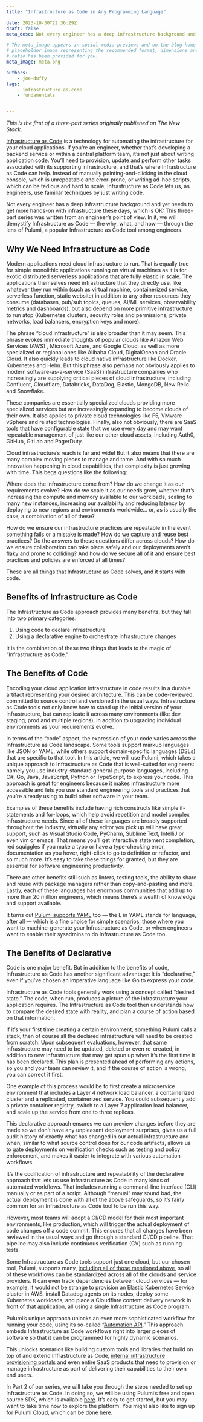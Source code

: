 ```yaml
---
title: "Infrastructure as Code in Any Programming Language"

date: 2023-10-30T22:36:29Z
draft: false
meta_desc: Not every engineer has a deep infrastructure background and yet needs to get more hands-on with it these days. That’s where Infrastructure as Code can help.

# The meta_image appears in social-media previews and on the blog home page. A
# placeholder image representing the recommended format, dimensions and aspect
# ratio has been provided for you.
meta_image: meta.png

authors:
    - joe-duffy
tags:
    - infrastructure-as-code
    - fundamentals


---
```


*This is the first of a three-part series originally published on The New Stack.*

[Infrastructure as Code](/what-is/what-is-infrastructure-as-code/) is a technology for automating the infrastructure for your cloud applications. If you’re an engineer, whether that’s developing a backend service or within a central platform team, it’s not just about writing application code. You’ll need to provision, update and perform other tasks associated with its supporting infrastructure, and that’s where Infrastructure as Code can help. Instead of manually pointing-and-clicking in the cloud console, which is unrepeatable and error-prone, or writing ad-hoc scripts, which can be tedious and hard to scale, Infrastructure as Code lets us, as engineers, use familiar techniques by just writing code.

Not every engineer has a deep infrastructure background and yet needs to get more hands-on with infrastructure these days, which is OK: This three-part series was written from an engineer’s point of view. In it, we will demystify Infrastructure as Code — the why, what, and how — through the lens of Pulumi, a popular Infrastructure as Code tool among engineers.

## Why We Need Infrastructure as Code

Modern applications need cloud infrastructure to run. That is equally true for simple monolithic applications running on virtual machines as it is for exotic distributed serverless applications that are fully elastic in scale. The applications themselves need infrastructure that they directly use, like whatever they run within (such as virtual machine, containerized service, serverless function, static website) in addition to any other resources they consume (databases, pub/sub topics, queues, AI/ML services, observability metrics and dashboards), but also depend on more primitive infrastructure to run atop (Kubernetes clusters, security roles and permissions, private networks, load balancers, encryption keys and more).

The phrase “cloud infrastructure” is also broader than it may seem. This phrase evokes immediate thoughts of popular clouds like Amazon Web Services (AWS) , Microsoft Azure, and Google Cloud, as well as more specialized or regional ones like Alibaba Cloud, DigitalOcean and Oracle Cloud. It also quickly leads to cloud native infrastructure like Docker, Kubernetes and Helm. But this phrase also perhaps not obviously applies to modern software-as-a-service (SaaS) infrastructure companies who increasingly are supplying critical pieces of cloud infrastructure, including Confluent, Cloudflare, Databricks, DataDog, Elastic, MongoDB, New Relic and Snowflake.

These companies are essentially specialized clouds providing more specialized services but are increasingly expanding to become clouds of their own. It also applies to private cloud technologies like F5, VMware vSphere and related technologies. Finally, also not obviously, there are SaaS tools that have configurable state that we use every day and may want repeatable management of just like our other cloud assets, including Auth0, GitHub, GitLab and PagerDuty.

Cloud infrastructure’s reach is far and wide! But it also means that there are many complex moving pieces to manage and tame. And with so much innovation happening in cloud capabilities, that complexity is just growing with time. This begs questions like the following:

Where does the infrastructure come from? How do we change it as our requirements evolve? How do we scale it as our needs grow, whether that’s increasing the compute and memory available to our workloads, scaling to many new instances, increasing our availability and reducing latency by deploying to new regions and environments worldwide… or, as is usually the case, a combination of all of these?

How do we ensure our infrastructure practices are repeatable in the event something fails or a mistake is made? How do we capture and reuse best practices? Do the answers to these questions differ across clouds? How do we ensure collaboration can take place safely and our deployments aren’t flaky and prone to colliding? And how do we secure all of it and ensure best practices and policies are enforced at all times?

These are all things that Infrastructure as Code solves, and it starts with code.

## Benefits of Infrastructure as Code

The Infrastructure as Code approach provides many benefits, but they fall into two primary categories:

1. Using code to declare infrastructure
2. Using a declarative engine to orchestrate infrastructure changes

It is the combination of these two things that leads to the magic of “Infrastructure as Code.”

## The Benefits of Code

Encoding your cloud application infrastructure in code results in a durable artifact representing your desired architecture. This can be code-reviewed, committed to source control and versioned in the usual ways. Infrastructure as Code tools not only know how to stand up the initial version of your infrastructure, but can replicate it across many environments (like dev, staging, prod and multiple regions), in addition to upgrading individual environments as your requirements evolve.

In terms of the “code” aspect, the expression of your code varies across the Infrastructure as Code landscape. Some tools support markup languages like JSON or YAML, while others support domain-specific languages (DSLs) that are specific to that tool. In this article, we will use Pulumi, which takes a unique approach to Infrastructure as Code that is well-suited for engineers: namely you use industry-standard general-purpose languages, including C#, Go, Java, JavaScript, Python or TypeScript, to express your code. This approach is great for engineers because it makes infrastructure more accessible and lets you use standard engineering tools and practices that you’re already using to build other software in your team.

Examples of these benefits include having rich constructs like simple if-statements and for-loops, which help avoid repetition and model complex infrastructure needs. Since all of these languages are broadly supported throughout the industry, virtually any editor you pick up will have great support, such as Visual Studio Code, PyCharm, Sublime Text, IntelliJ or even vim or emacs. That means you’ll get interactive statement completion, red squiggles if you make a typo or have a type-checking error, documentation as you hover, right-click to go to definition or refactor, and so much more. It’s easy to take these things for granted, but they are essential for software engineering productivity.

There are other benefits still such as linters, testing tools, the ability to share and reuse with package managers rather than copy-and-pasting and more. Lastly, each of these languages has enormous communities that add up to more than 20 million engineers, which means there’s a wealth of knowledge and support available.

It turns out [Pulumi supports YAML](/blog/pulumi-yaml/) too — the L in YAML stands for language, after all — which is a fine choice for simple scenarios, those where you want to machine-generate your Infrastructure as Code, or when engineers want to enable their sysadmins to do Infrastructure as Code too.

## The Benefits of Declarative

Code is one major benefit. But in addition to the benefits of code, Infrastructure as Code has another significant advantage: It is “declarative,” even if you’ve chosen an imperative language like Go to express your code.

Infrastructure as Code tools generally work using a concept called “desired state.” The code, when run, produces a picture of the infrastructure your application requires. The Infrastructure as Code tool then understands how to compare the desired state with reality, and plan a course of action based on that information.

If it’s your first time creating a certain environment, something Pulumi calls a stack, then of course all the declared infrastructure will need to be created from scratch. Upon subsequent evaluations, however, that same infrastructure may need to be updated, deleted or even re-created, in addition to new infrastructure that may get spun up when it’s the first time it has been declared. This plan is presented ahead of performing any actions, so you and your team can review it, and if the course of action is wrong, you can correct it first.

One example of this process would be to first create a microservice environment that includes a Layer 4 network load balancer, a containerized cluster and a replicated, containerized service. You could subsequently add a private container registry, switch to a Layer 7 application load balancer, and scale up the service from one to three replicas.

This declarative approach ensures we can preview changes before they are made so we don’t have any unpleasant deployment surprises, gives us a full audit history of exactly what has changed in our actual infrastructure and when, similar to what source control does for our code artifacts, allows us to gate deployments on verification checks such as testing and policy enforcement, and makes it easier to integrate with various automation workflows.

It’s the codification of infrastructure and repeatability of the declarative approach that lets us use Infrastructure as Code in many kinds of automated workflows. That includes running a command-line interface (CLI) manually or as part of a script. Although “manual” may sound bad, the actual deployment is done with all of the above safeguards, so it’s fairly common for an Infrastructure as Code tool to be run this way.

However, most teams will adopt a CI/CD model for their most important environments, like production, which will trigger the actual deployment of code changes off a code commit. This ensures that all changes have been reviewed in the usual ways and go through a standard CI/CD pipeline. That pipeline may also include continuous verification (CV) such as running tests.

Some Infrastructure as Code tools support just one cloud, but our chosen tool, Pulumi, supports many, [including all of those mentioned above](/registry), so all of these workflows can be standardized across all of the clouds and service providers. It can even track dependencies between cloud services — for example, it would not be strange to provision an Elastic Kubernetes Service cluster in AWS, install Datadog agents on its nodes, deploy some Kubernetes workloads, and place a Cloudflare content delivery network in front of that application, all using a single Infrastructure as Code program.

Pulumi’s unique approach unlocks an even more sophisticated workflow for running your code, using its so-called “[Automation API](/automation/).” This approach embeds Infrastructure as Code workflows right into larger pieces of software so that it can be programmed for highly dynamic scenarios.

This unlocks scenarios like building custom tools and libraries that build on top of and extend Infrastructure as Code, [internal infrastructure provisioning portals](/product/internal-developer-platforms/) and even entire SaaS products that need to provision or manage infrastructure as part of delivering their capabilities to their own end users.

In Part 2 of our series, we will take you through the steps needed to set up Infrastructure as Code. In doing so, we will be using Pulumi’s free and open source SDK, which is available [here](/docs/install/). It’s easy to get started, but you may want to take time now to explore the platform. You might also like to sign up for Pulumi Cloud, which can be done [here](https://app.pulumi.com/signup).
